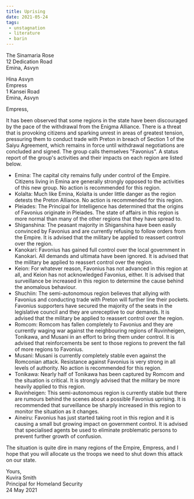 ```yaml
---
title: Uprising
date: 2021-05-24
tags:
 - unstagnation
 - literature
 - barin
---
```

The Sinamaria Rose\
12 Dedication Road\
Emina, Asvyn

<!-- excerpt -->

Hina Asvyn\
Empress\
1 Kansei Road\
Emina, Asvyn

Empress,

It has been observed that some regions in the state have been discouraged by the pace of the withdrawal from the Enigma Alliance. There is a threat that is provoking citizens and sparking unrest in areas of greatest tension, pressuring them to conduct trade with Preton in breach of Section 1 of the Saiyu Agreement, which remains in force until withdrawal negotiations are concluded and signed. The group calls themselves "Favonius". A status report of the group's activities and their impacts on each region are listed below.

 - Emina: The capital city remains fully under control of the Empire. Citizens living in Emina are generally strongly opposed to the activities of this new group. No action is recommended for this region.
 - Kolalta: Much like Emina, Kolalta is under little danger as the region detests the Preton Alliance. No action is recommended for this region.
 - Pleiades: The Principal for Intelligence has determined that the origins of Favonius originate in Pleiades. The state of affairs in this region is more normal than many of the other regions that they have spread to.
 - Shiganshina: The peasant majority in Shiganshina have been easily convinced by Favonius and are currently refusing to follow orders from the Empire. It is advised that the military be applied to reassert control over the region.
 - Kanokari: Favonius has gained full control over the local government in Kanokari. All demands and ultimata have been ignored. It is advised that the military be applied to reassert control over the region.
 - Keion: For whatever reason, Favonius has not advanced in this region at all, and Keion has not acknowledged Favonius, either. It is advised that surveillance be increased in this region to determine the cause behind the anomalous behaviour.
 - Shuchiin: The semi-autonomous region believes that allying with Favonius and conducting trade with Preton will further line their pockets. Favonius supporters have secured the majority of the seats in the legislative council and they are unreceptive to our demands. It is advised that the military be applied to reassert control over the region.
 - Romcom: Romcom has fallen completely to Favonius and they are currently waging war against the neighbouring regions of Ruvinheigen, Tonikawa, and Musani in an effort to bring them under control. It is advised that reinforcements be sent to those regions to prevent the fall of more regions to Favonius.
 - Musani: Musani is currently completely stable even against the Romconian attack. Resistance against Favonius is very strong in all levels of authority. No action is recommended for this region.
 - Tonikawa: Nearly half of Tonikawa has been captured by Romcom and the situation is critical. It is strongly advised that the military be more heavily applied to this region.
 - Ruvinheigen: This semi-autonomous region is currently stable but there are rumours behind the scenes about a possible Favonius uprising. It is recommended that surveillance be sharply increased in this region to monitor the situation as it changes.
 - Aineiru: Favonius has just started taking root in this region and it is causing a small but growing impact on government control. It is advised that specialised agents be used to eliminate problematic persons to prevent further growth of confusion.

The situation is quite dire in many regions of the Empire, Empress, and I hope that you will allocate us the troops we need to shut down this attack on our state.

Yours,\
Kuvira Smith\
Principal for Homeland Security\
24 May 2021
